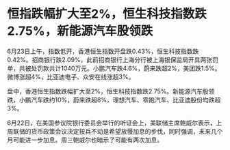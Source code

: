

# 恒指跌幅扩大至2%，恒生科技指数跌2.75%，新能源汽车股领跌

6月23日上午，指数低开，香港恒生指数开盘跌0.43%，恒生科技指数跌0.42%。招商银行跌2.09%，此前招商银行上海分行被上海银保监局开具两张罚单，共被处罚款共计1040万元。小鹏汽车跌4.6%，蔚来跌超2%，美团跌1.5%。微博涨超4%，比亚迪电子、众安在线涨超3%。

盘中，香港恒生指数跌幅扩大至2%，恒生科技指数跌2.75%。新能源汽车股领跌，小鹏汽车跌约10%，蔚来跌超8%，理想汽车、零跑汽车、比亚迪股份均跌超3%。

6月22日，在美国参议院银行委员会举行的听证会上，美联储主席鲍威尔表示，上周联储的货币政策会议决定按兵不动是希望放慢加息的步伐，同时强调，未来几个月可能进一步加息。周三鲍威尔也暗示了可能有两次加息。

